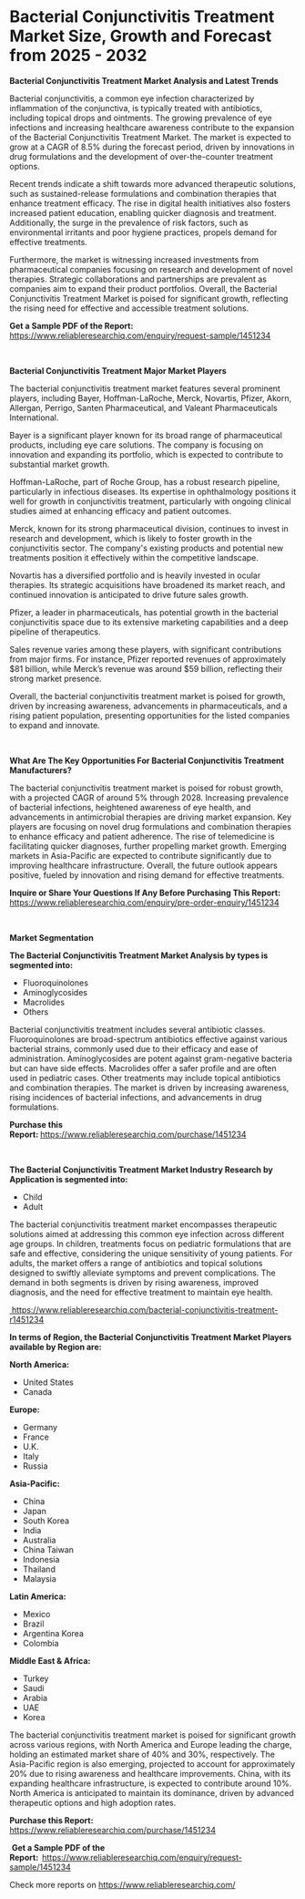 <p><h1>Bacterial Conjunctivitis Treatment Market Size, Growth and Forecast from 2025 - 2032</h1></p><p><strong>Bacterial Conjunctivitis Treatment Market Analysis and Latest Trends</strong></p>
<p><p>Bacterial conjunctivitis, a common eye infection characterized by inflammation of the conjunctiva, is typically treated with antibiotics, including topical drops and ointments. The growing prevalence of eye infections and increasing healthcare awareness contribute to the expansion of the Bacterial Conjunctivitis Treatment Market. The market is expected to grow at a CAGR of 8.5% during the forecast period, driven by innovations in drug formulations and the development of over-the-counter treatment options.</p><p>Recent trends indicate a shift towards more advanced therapeutic solutions, such as sustained-release formulations and combination therapies that enhance treatment efficacy. The rise in digital health initiatives also fosters increased patient education, enabling quicker diagnosis and treatment. Additionally, the surge in the prevalence of risk factors, such as environmental irritants and poor hygiene practices, propels demand for effective treatments.</p><p>Furthermore, the market is witnessing increased investments from pharmaceutical companies focusing on research and development of novel therapies. Strategic collaborations and partnerships are prevalent as companies aim to expand their product portfolios. Overall, the Bacterial Conjunctivitis Treatment Market is poised for significant growth, reflecting the rising need for effective and accessible treatment solutions.</p></p>
<p><strong>Get a Sample PDF of the Report:&nbsp;</strong> <a href="https://www.reliableresearchiq.com/enquiry/request-sample/1451234?utm_campaign=2714&utm_medium=2&utm_source=Github&utm_content=ia&utm_term=03032025&utm_id=bacterial-conjunctivitis-treatment">https://www.reliableresearchiq.com/enquiry/request-sample/1451234</a></p>
<p>&nbsp;</p>
<p><strong>Bacterial Conjunctivitis Treatment Major Market Players</strong></p>
<p><p>The bacterial conjunctivitis treatment market features several prominent players, including Bayer, Hoffman-LaRoche, Merck, Novartis, Pfizer, Akorn, Allergan, Perrigo, Santen Pharmaceutical, and Valeant Pharmaceuticals International. </p><p>Bayer is a significant player known for its broad range of pharmaceutical products, including eye care solutions. The company is focusing on innovation and expanding its portfolio, which is expected to contribute to substantial market growth.</p><p>Hoffman-LaRoche, part of Roche Group, has a robust research pipeline, particularly in infectious diseases. Its expertise in ophthalmology positions it well for growth in conjunctivitis treatment, particularly with ongoing clinical studies aimed at enhancing efficacy and patient outcomes.</p><p>Merck, known for its strong pharmaceutical division, continues to invest in research and development, which is likely to foster growth in the conjunctivitis sector. The company's existing products and potential new treatments position it effectively within the competitive landscape.</p><p>Novartis has a diversified portfolio and is heavily invested in ocular therapies. Its strategic acquisitions have broadened its market reach, and continued innovation is anticipated to drive future sales growth.</p><p>Pfizer, a leader in pharmaceuticals, has potential growth in the bacterial conjunctivitis space due to its extensive marketing capabilities and a deep pipeline of therapeutics.</p><p>Sales revenue varies among these players, with significant contributions from major firms. For instance, Pfizer reported revenues of approximately $81 billion, while Merck’s revenue was around $59 billion, reflecting their strong market presence.</p><p>Overall, the bacterial conjunctivitis treatment market is poised for growth, driven by increasing awareness, advancements in pharmaceuticals, and a rising patient population, presenting opportunities for the listed companies to expand and innovate.</p></p>
<p>&nbsp;</p>
<p><strong>What Are The Key Opportunities For Bacterial Conjunctivitis Treatment Manufacturers?</strong></p>
<p><p>The bacterial conjunctivitis treatment market is poised for robust growth, with a projected CAGR of around 5% through 2028. Increasing prevalence of bacterial infections, heightened awareness of eye health, and advancements in antimicrobial therapies are driving market expansion. Key players are focusing on novel drug formulations and combination therapies to enhance efficacy and patient adherence. The rise of telemedicine is facilitating quicker diagnoses, further propelling market growth. Emerging markets in Asia-Pacific are expected to contribute significantly due to improving healthcare infrastructure. Overall, the future outlook appears positive, fueled by innovation and rising demand for effective treatments.</p></p>
<p><strong>Inquire or Share Your Questions If Any Before Purchasing This Report:</strong> <a href="https://www.reliableresearchiq.com/enquiry/pre-order-enquiry/1451234?utm_campaign=2714&utm_medium=2&utm_source=Github&utm_content=ia&utm_term=03032025&utm_id=bacterial-conjunctivitis-treatment">https://www.reliableresearchiq.com/enquiry/pre-order-enquiry/1451234</a></p>
<p>&nbsp;</p>
<p><strong>Market Segmentation</strong></p>
<p><strong>The Bacterial Conjunctivitis Treatment Market Analysis by types is segmented into:</strong></p>
<p><ul><li>Fluoroquinolones</li><li>Aminoglycosides</li><li>Macrolides</li><li>Others</li></ul></p>
<p><p>Bacterial conjunctivitis treatment includes several antibiotic classes. Fluoroquinolones are broad-spectrum antibiotics effective against various bacterial strains, commonly used due to their efficacy and ease of administration. Aminoglycosides are potent against gram-negative bacteria but can have side effects. Macrolides offer a safer profile and are often used in pediatric cases. Other treatments may include topical antibiotics and combination therapies. The market is driven by increasing awareness, rising incidences of bacterial infections, and advancements in drug formulations.</p></p>
<p><strong>Purchase this Report:&nbsp;</strong><a href="https://www.reliableresearchiq.com/purchase/1451234?utm_campaign=2714&utm_medium=2&utm_source=Github&utm_content=ia&utm_term=03032025&utm_id=bacterial-conjunctivitis-treatment">https://www.reliableresearchiq.com/purchase/1451234</a></p>
<p>&nbsp;</p>
<p><strong>The Bacterial Conjunctivitis Treatment Market Industry Research by Application is segmented into:</strong></p>
<p><ul><li>Child</li><li>Adult</li></ul></p>
<p><p>The bacterial conjunctivitis treatment market encompasses therapeutic solutions aimed at addressing this common eye infection across different age groups. In children, treatments focus on pediatric formulations that are safe and effective, considering the unique sensitivity of young patients. For adults, the market offers a range of antibiotics and topical solutions designed to swiftly alleviate symptoms and prevent complications. The demand in both segments is driven by rising awareness, improved diagnosis, and the need for effective treatment to maintain eye health.</p></p>
<p><a href="https://www.reliableresearchiq.com/bacterial-conjunctivitis-treatment-r1451234?utm_campaign=2714&utm_medium=2&utm_source=Github&utm_content=ia&utm_term=03032025&utm_id=bacterial-conjunctivitis-treatment">&nbsp;https://www.reliableresearchiq.com/bacterial-conjunctivitis-treatment-r1451234</a></p>
<p><strong>In terms of Region, the Bacterial Conjunctivitis Treatment Market Players available by Region are:</strong></p>
<p>
    <p> <strong> North America: </strong>
        <ul>
            <li>United States</li>
            <li>Canada</li>
        </ul>
        </p> 
    <p> <strong> Europe: </strong>
        <ul>
            <li>Germany</li>
            <li>France</li>
            <li>U.K.</li>
            <li>Italy</li>
            <li>Russia</li>
        </ul>
        </p> 
    <p> <strong> Asia-Pacific: </strong>
        <ul>
            <li>China</li>
            <li>Japan</li>
            <li>South Korea</li>
            <li>India</li>
            <li>Australia</li>
            <li>China Taiwan</li>
            <li>Indonesia</li>
            <li>Thailand</li>
            <li>Malaysia</li>
        </ul>
        </p> 
    <p> <strong> Latin America: </strong>
        <ul>
            <li>Mexico</li>
            <li>Brazil</li>
            <li>Argentina Korea</li>
            <li>Colombia</li>
        </ul>
        </p> 
    <p> <strong> Middle East & Africa: </strong>
        <ul>
            <li>Turkey</li>
            <li>Saudi</li>
            <li>Arabia</li>
            <li>UAE</li>
            <li>Korea</li>
        </ul>
    </p>
    </p>
<p><p>The bacterial conjunctivitis treatment market is poised for significant growth across various regions, with North America and Europe leading the charge, holding an estimated market share of 40% and 30%, respectively. The Asia-Pacific region is also emerging, projected to account for approximately 20% due to rising awareness and healthcare improvements. China, with its expanding healthcare infrastructure, is expected to contribute around 10%. North America is anticipated to maintain its dominance, driven by advanced therapeutic options and high adoption rates.</p></p>
<p><strong>Purchase this Report: </strong><a href="https://www.reliableresearchiq.com/purchase/1451234?utm_campaign=2714&utm_medium=2&utm_source=Github&utm_content=ia&utm_term=03032025&utm_id=bacterial-conjunctivitis-treatment">https://www.reliableresearchiq.com/purchase/1451234</a></p>
<p>&nbsp;<strong>Get a Sample PDF of the Report:&nbsp;&nbsp;</strong><a href="https://www.reliableresearchiq.com/enquiry/request-sample/1451234?utm_campaign=2714&utm_medium=2&utm_source=Github&utm_content=ia&utm_term=03032025&utm_id=bacterial-conjunctivitis-treatment">https://www.reliableresearchiq.com/enquiry/request-sample/1451234</a></p>
<p><strong></strong></p>
<p>Check more reports on <a href="https://www.reliableresearchiq.com/?utm_campaign=2714&utm_medium=2&utm_source=Github&utm_content=ia&utm_term=03032025&utm_id=bacterial-conjunctivitis-treatment">https://www.reliableresearchiq.com/</a></p>